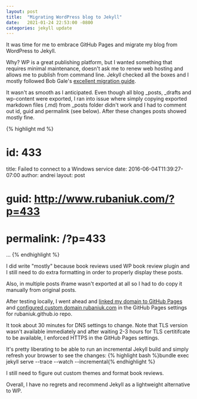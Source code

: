```yaml
---
layout: post
title:  "Migrating WordPress blog to Jekyll"
date:   2021-01-24 22:53:00 -0800
categories: jekyll update
---
```

It was time for me to embrace GitHub Pages and migrate my blog from WordPress to Jekyll.

Why? WP is a great publishing platform, but I wanted something that requires minimal maintenance, doesn't ask me to renew web hosting and allows me to publish from command line. Jekyll checked all the boxes and I mostly followed Bob Gale's <a href="https://www.bawbgale.com/from-wordpress-to-jekyll/" target="_blank">excellent migration guide</a>.

It wasn't as smooth as I anticipated. Even though all blog _posts, _drafts and wp-content were exported, I ran into issue where simply copying exported markdown files (.md) from _posts folder didn't work and I had to comment out id, guid and permalink (see below). After these changes posts showed mostly fine.

{% highlight md %}
# id: 433
title: Failed to connect to a Windows service
date: 2016-06-04T11:39:27-07:00
author: andrei
layout: post
# guid: http://www.rubaniuk.com/?p=433
# permalink: /?p=433
...
{% endhighlight %}

I did write "mostly" because book reviews used WP book review plugin and I still need to do extra formatting in order to properly display these posts. 

Also, in multiple posts iframe wasn't exported at all so I had to do copy it manually from original posts.

After testing locally, I went ahead and <a href="https://www.namecheap.com/support/knowledgebase/article.aspx/9645/2208/how-do-i-link-my-domain-to-github-pages/" target="_blank">linked my domain to GitHub Pages</a> and <a href="https://docs.github.com/en/github/working-with-github-pages/managing-a-custom-domain-for-your-github-pages-site#configuring-a-subdomain" target="_blank">configured custom domain rubaniuk.com</a> in the GitHub Pages settings for rubaniuk.github.io repo.

It took about 30 minutes for DNS settings to change. Note that TLS version wasn't available immediately and after waiting 2-3 hours for TLS certitifcate to be available, I enforced HTTPS in the GitHub Pages settings.

It's pretty liberating to be able to run an incremental Jekyll build and simply refresh your browser to see the changes:
{% highlight bash %}bundle exec jekyll serve --trace --watch --incremental{% endhighlight %}

I still need to figure out custom themes and format book reviews.

Overall, I have no regrets and recommend Jekyll as a lightweight alternative to WP.
